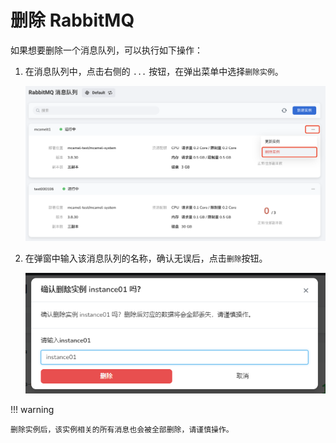 # 删除 RabbitMQ

如果想要删除一个消息队列，可以执行如下操作：

1. 在消息队列中，点击右侧的 `...` 按钮，在弹出菜单中选择`删除实例`。

    ![](../images/delete01.png)

2. 在弹窗中输入该消息队列的名称，确认无误后，点击`删除`按钮。

    ![](../images/delete02.png)

!!! warning

    删除实例后，该实例相关的所有消息也会被全部删除，请谨慎操作。
